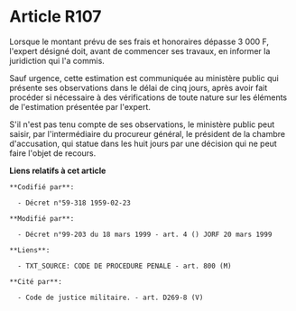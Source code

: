 # Article R107

Lorsque le montant prévu de ses frais et honoraires dépasse 3 000 F, l'expert désigné doit, avant de commencer ses travaux,
en informer la juridiction qui l'a commis.

Sauf urgence, cette estimation est communiquée au ministère public qui présente ses observations dans le délai de cinq jours,
après avoir fait procéder si nécessaire à des vérifications de toute nature sur les éléments de l'estimation présentée par
l'expert.

S'il n'est pas tenu compte de ses observations, le ministère public peut saisir, par l'intermédiaire du procureur général, le
président de la chambre d'accusation, qui statue dans les huit jours par une décision qui ne peut faire l'objet de recours.

**Liens relatifs à cet article**

	**Codifié par**:

	  - Décret n°59-318 1959-02-23

	**Modifié par**:

	  - Décret n°99-203 du 18 mars 1999 - art. 4 () JORF 20 mars 1999

	**Liens**:

	  - TXT_SOURCE: CODE DE PROCEDURE PENALE - art. 800 (M)

	**Cité par**:

	  - Code de justice militaire. - art. D269-8 (V)
